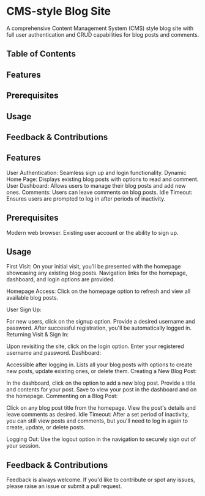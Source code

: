 # CMS-style Blog Site
A comprehensive Content Management System (CMS) style blog site with full user authentication and CRUD capabilities for blog posts and comments.

## Table of Contents
## Features
## Prerequisites
## Usage
## Feedback & Contributions

## Features

User Authentication: Seamless sign up and login functionality.
Dynamic Home Page: Displays existing blog posts with options to read and comment.
User Dashboard: Allows users to manage their blog posts and add new ones.
Comments: Users can leave comments on blog posts.
Idle Timeout: Ensures users are prompted to log in after periods of inactivity.

## Prerequisites

Modern web browser.
Existing user account or the ability to sign up.

## Usage

First Visit: On your initial visit, you'll be presented with the homepage showcasing any existing blog posts. Navigation links for the homepage, dashboard, and login options are provided.

Homepage Access: Click on the homepage option to refresh and view all available blog posts.

User Sign Up:

For new users, click on the signup option.
Provide a desired username and password.
After successful registration, you'll be automatically logged in.
Returning Visit & Sign In:

Upon revisiting the site, click on the login option.
Enter your registered username and password.
Dashboard:

Accessible after logging in.
Lists all your blog posts with options to create new posts, update existing ones, or delete them.
Creating a New Blog Post:

In the dashboard, click on the option to add a new blog post.
Provide a title and contents for your post.
Save to view your post in the dashboard and on the homepage.
Commenting on a Blog Post:

Click on any blog post title from the homepage.
View the post's details and leave comments as desired.
Idle Timeout: After a set period of inactivity, you can still view posts and comments, but you'll need to log in again to create, update, or delete posts.

Logging Out: Use the logout option in the navigation to securely sign out of your session.

## Feedback & Contributions
Feedback is always welcome. If you'd like to contribute or spot any issues, please raise an issue or submit a pull request.
